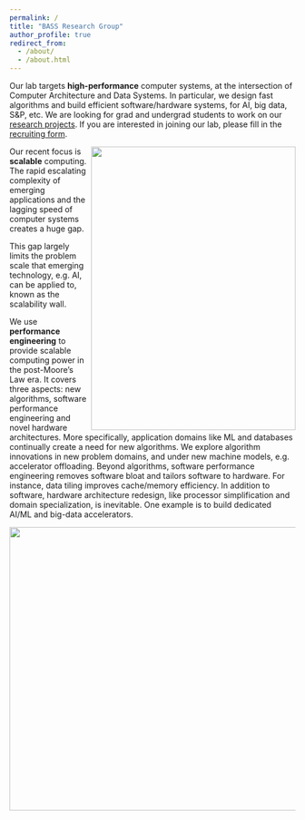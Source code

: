 ```yaml
---
permalink: /
title: "BASS Research Group"
author_profile: true
redirect_from: 
  - /about/
  - /about.html
---
```


Our lab targets **high-performance** computer systems,
at the intersection of Computer Architecture and Data Systems. 
In particular, we design fast algorithms and build efficient software/hardware systems, for AI, big data, S&P, etc.
We are looking for grad and undergrad students to work on our [research projects](https://people.csail.mit.edu/xchen/student-oppo.html). 
If you are interested in joining our lab, please fill in the [recruiting form](https://docs.google.com/forms/d/e/1FAIpQLSfAwaRSct0V3gnxntv2CXUK8fum5PHSF3_ZZQlM1pgUO2MwfQ/viewform). 

<img align="right" src='/images/cross-stack.png' width='360' height='500'> 

Our recent focus is **scalable** computing. 
The rapid escalating complexity of emerging applications and the lagging speed of computer systems creates a huge gap. 
<!--For instance, the size of large language models balloons by 240 times in two years, significantly outpacing the advancements in hardware.-->
This gap largely limits the problem scale that emerging technology, e.g. AI, can be applied to, known as the scalability wall.

We use **performance engineering** to provide scalable computing power in the post-Moore’s Law era. 
It covers three aspects: new algorithms, software performance engineering and novel hardware architectures. 
More specifically, application domains like ML and databases continually create a need for new algorithms. 
We explore algorithm innovations in new problem domains, and under new machine models, e.g. accelerator offloading. 
Beyond algorithms, software performance engineering removes software bloat and tailors software to hardware. 
For instance, data tiling improves cache/memory efficiency. 
In addition to software, hardware architecture redesign, like processor simplification and domain
specialization, is inevitable. One example is to build dedicated AI/ML and big-data accelerators. 

<img src='/images/vision.png' width='900' height='500'> 

